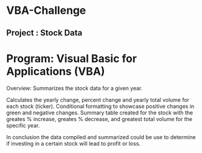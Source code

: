 # VBA-Challenge

## Project : Stock Data 

# Program: Visual Basic for Applications (VBA)

Overview: Summarizes the stock data for a given year.

 Calculates the yearly change, percent change and yearly total volume for each stock (ticker). Conditional formatting to showcase positive changes in green and negative   changes. Summary table created for the stock with the greates % increase, greates % decrease, and greatest total volume for the specific year. 

  In conclusion the data compiled and summarized could be use to determine if investing in a certain stock will lead to profit or loss. 





